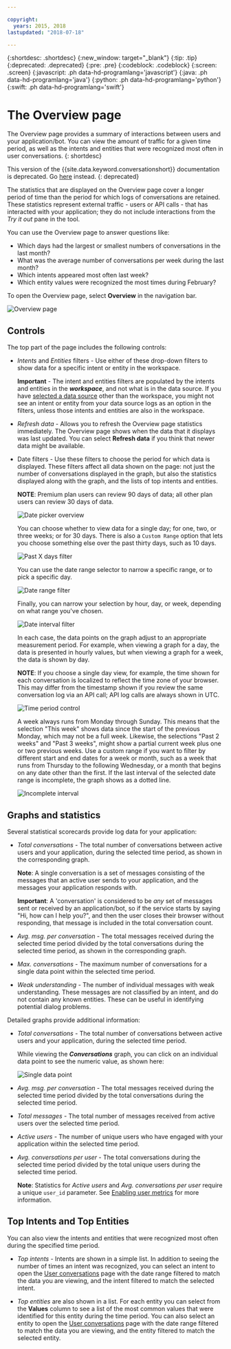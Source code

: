 ```yaml
---

copyright:
  years: 2015, 2018
lastupdated: "2018-07-18"

---
```


{:shortdesc: .shortdesc}
{:new_window: target="_blank"}
{:tip: .tip}
{:deprecated: .deprecated}
{:pre: .pre}
{:codeblock: .codeblock}
{:screen: .screen}
{:javascript: .ph data-hd-programlang='javascript'}
{:java: .ph data-hd-programlang='java'}
{:python: .ph data-hd-programlang='python'}
{:swift: .ph data-hd-programlang='swift'}

# The Overview page

The Overview page provides a summary of interactions between users and your application/bot. You can view the amount of traffic for a given time period, as well as the intents and entities that were recognized most often in user conversations.
{: shortdesc}

This version of the {{site.data.keyword.conversationshort}} documentation is deprecated. Go [here](https://console.bluemix.net/docs/services/assistant/logs_oview.html) instead.
{: deprecated}

The statistics that are displayed on the Overview page cover a longer period of time than the period for which logs of conversations are retained. These statistics represent external traffic - users or API calls - that has interacted with your application; they do not include interactions from the *Try it out* pane in the tool.

You can use the Overview page to answer questions like:

* Which days had the largest or smallest numbers of conversations in the last month?
* What was the average number of conversations per week during the last month?
* Which intents appeared most often last week?
* Which entity values were recognized the most times during February?

To open the Overview page, select **Overview** in the navigation bar.

  ![Overview page](images/oview.png)

## Controls
The top part of the page includes the following controls:

* *Intents* and *Entities* filters - Use either of these drop-down filters to show data for a specific intent or entity in the workspace.

  **Important** - The intent and entities filters are populated by the intents and entities in the ***workspace***, and not what is in the data source. If you have [selected a data source](logs.html#deploy_id) other than the workspace, you might not see an intent or entity from your data source logs as an option in the filters, unless those intents and entities are also in the workspace.

* *Refresh data* - Allows you to refresh the Overview page statistics immediately. The Overview page shows when the data that it displays was last updated. You can select **Refresh data** if you think that newer data might be available.

* Date filters - Use these filters to choose the period for which data is displayed. These filters affect all data shown on the page: not just the number of conversations displayed in the graph, but also the statistics displayed along with the graph, and the lists of top intents and entities.

  **NOTE**: Premium plan users can review 90 days of data; all other plan users can review 30 days of data.

  ![Date picker overview](images/oview-time.png)

  You can choose whether to view data for a single day; for one, two, or three weeks; or for 30 days. There is also a `Custom Range` option that lets you choose something else over the past thirty days, such as 10 days.
  
  ![Past X days filter](images/oview-time-days.png)

  You can use the date range selector to narrow a specific range, or to pick a specific day.

  ![Date range filter](images/oview-time-range.png)

  Finally, you can narrow your selection by hour, day, or week, depending on what range you've chosen.

  ![Date interval filter](images/oview-time-interval.png)

  In each case, the data points on the graph adjust to an appropriate measurement period. For example, when viewing a graph for a day, the data is presented in hourly values, but when viewing a graph for a week, the data is shown by day.

  **NOTE**: If you choose a single day view, for example, the time shown for each conversation is localized to reflect the time zone of your browser. This may differ from the timestamp shown if you review the same conversation log via an API call; API log calls are always shown in UTC.

    ![Time period control](images/oview-time2.png)

   A week always runs from Monday through Sunday. This means that the selection "This week" shows data since the start of the previous Monday, which may not be a full week. Likewise, the selections "Past 2 weeks" and "Past 3 weeks", might show a partial current week plus one or two previous weeks. Use a custom range if you want to filter by different start and end dates for a week or month, such as a week that runs from Thursday to the following Wednesday, or a month that begins on any date other than the first. If the last interval of the selected date range is incomplete, the graph shows as a dotted line.

    ![Incomplete interval](images/oview-dotted.png)

## Graphs and statistics
Several statistical scorecards provide log data for your application:

* *Total conversations* - The total number of conversations between active users and your application, during the selected time period, as shown in the corresponding graph.

  **Note**: A single conversation is a set of messages consisting of the messages that an active user sends to your application, and the messages your application responds with.

  **Important**: A 'conversation' is considered to be *any* set of messages sent or received by an application/bot, so if the service starts by saying "Hi, how can I help you?", and then the user closes their browser without responding, that message is included in the total conversation count.

* *Avg. msg. per conversation* - The total messages received during the selected time period divided by the total conversations during the selected time period, as shown in the corresponding graph.
* *Max. conversations* - The maximum number of conversations for a single data point within the selected time period.
* *Weak understanding* - The number of individual messages with weak understanding. These messages are not classified by an intent, and do not contain any known entities. These can be useful in identifying potential dialog problems.

Detailed graphs provide additional information:

* *Total conversations* - The total number of conversations between active users and your application, during the selected time period.

  While viewing the ***Conversations*** graph, you can click on an individual data point to see the numeric value, as shown here:

  ![Single data point](images/oview-point.png)

* *Avg. msg. per conversation* - The total messages received during the selected time period divided by the total conversations during the selected time period.
* *Total messages* - The total number of messages received from active users over the selected time period.
* *Active users* - The number of unique users who have engaged with your application within the selected time period.
* *Avg. conversations per user* - The total conversations during the selected time period divided by the total unique users during the selected time period.

  **Note**: Statistics for *Active users* and *Avg. conversations per user* require a unique `user_id` parameter. See [Enabling user metrics](logs.html#user_id) for more information.

## Top Intents and Top Entities

You can also view the intents and entities that were recognized most often during the specified time period.

* *Top intents* - Intents are shown in a simple list. In addition to seeing the number of times an intent was recognized, you can select an intent to open the [User conversations](logs_convo.html) page with the date range filtered to match the data you are viewing, and the intent filtered to match the selected intent.

* *Top entities* are also shown in a list. For each entity you can select from the **Values** column to see a list of the most common values that were identified for this entity during the time period. You can also select an entity to open the [User conversations](logs_convo.html) page with the date range filtered to match the data you are viewing, and the entity filtered to match the selected entity.
